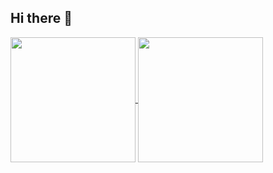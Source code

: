 ## Hi there 👋

<!--
[![Anurag's GitHub stats](https://github-readme-stats.vercel.app/api?username=farm-er&theme=transparent)](https://github.com/farm-er/github-readme-stats)
[![Top Langs](https://github-readme-stats.vercel.app/api/top-langs/?username=farm-er)](https://github.com/farm-er/github-readme-stats)
-->
<div>
  <a href="https://github.com/farm-er/github-readme-stats">
  <img height=200 align="center" src="https://github-readme-stats.vercel.app/api?username=farm-er&theme=transparent" />
  </a>
  
  <a href="https://github.com/anuraghazra/convoychat">
    <img height=200 align="center" src="https://github-readme-stats.vercel.app/api/top-langs/?username=farm-er&layout=compact&langs_count=8&card_width=320" />
  </a>
</div>



<!--
**farm-er/farm-er** is a ✨ _special_ ✨ repository because its `README.md` (this file) appears on your GitHub profile.

Here are some ideas to get you started:

- 🔭 I’m currently working on ...
- 🌱 I’m currently learning ...
- 👯 I’m looking to collaborate on ...
- 🤔 I’m looking for help with ...
- 💬 Ask me about ...
- 📫 How to reach me: ...
- 😄 Pronouns: ...
- ⚡ Fun fact: ...
-->
